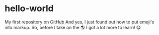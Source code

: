 # hello-world
My first repository on GitHub
And yes, I just found out how to put emoji's into markup.  So, before I take on the :earth_americas: I got a lot more to learn!  :yum:
